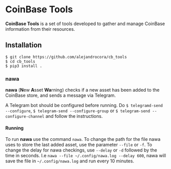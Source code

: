 # CoinBase Tools

**CoinBase Tools** is a set of tools developed to gather and manage CoinBase information from their resources.

## Installation

`$ git clone https://github.com/alejandrocora/cb_tools`  
`$ cd cb_tools`  
`$ pip3 install .`  

### nawa

**nawa** (**N**ew **A**sset **Wa**rning) checks if a new asset has been added to the CoinBase store, and sends a message via Telegram.

A Telegram bot should be configured before running. Do `$ telegramd-send --configure`, `$ telegram-send --configure-group` or `$ telegram-send --configure-channel` and follow the instructions.

#### Running

To run **nawa** use the command `nawa`. To change the path for the file nawa uses to store the last added asset, use the parameter `--file` or `-f`. To change the delay for nawa checkings, use `--delay` or `-d` followed by the time in seconds. I.e `nawa --file ~/.config/nawa.log --delay 600`, nawa will save the file in `~/.config/nawa.log` and run every 10 minutes.
